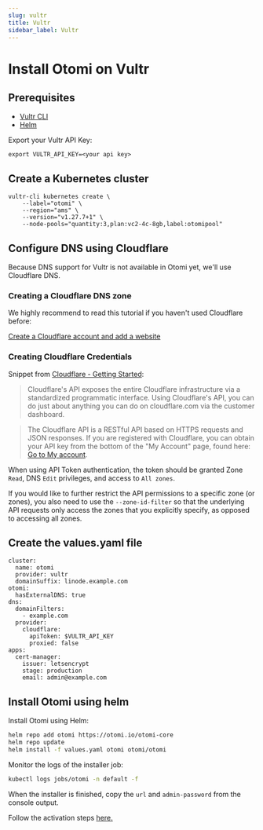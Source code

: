 ```yaml
---
slug: vultr
title: Vultr
sidebar_label: Vultr
---
```


# Install Otomi on Vultr

## Prerequisites

- [Vultr CLI](https://github.com/vultr/vultr-cli)
- [Helm](https://kubernetes.io/docs/tasks/tools/)

Export your Vultr API Key:

```
export VULTR_API_KEY=<your api key>
```

## Create a Kubernetes cluster

```
vultr-cli kubernetes create \
    --label="otomi" \
    --region="ams" \
    --version="v1.27.7+1" \
    --node-pools="quantity:3,plan:vc2-4c-8gb,label:otomipool"
```

## Configure DNS using Cloudflare

Because DNS support for Vultr is not available in Otomi yet, we'll use Cloudflare DNS.

### Creating a Cloudflare DNS zone

We highly recommend to read this tutorial if you haven't used Cloudflare before:

[Create a Cloudflare account and add a website](https://support.cloudflare.com/hc/en-us/articles/201720164-Step-2-Create-a-Cloudflare-account-and-add-a-website)

### Creating Cloudflare Credentials

Snippet from [Cloudflare - Getting Started](https://api.cloudflare.com/#getting-started-endpoints):

>Cloudflare's API exposes the entire Cloudflare infrastructure via a standardized programmatic interface. Using Cloudflare's API, you can do just about anything you can do on cloudflare.com via the customer dashboard.

>The Cloudflare API is a RESTful API based on HTTPS requests and JSON responses. If you are registered with Cloudflare, you can obtain your API key from the bottom of the "My Account" page, found here: [Go to My account](https://dash.cloudflare.com/profile).


When using API Token authentication, the token should be granted Zone `Read`, DNS `Edit` privileges, and access to `All zones`.

If you would like to further restrict the API permissions to a specific zone (or zones), you also need to use the `--zone-id-filter` so that the underlying API requests only access the zones that you explicitly specify, as opposed to accessing all zones.

## Create the values.yaml file

```
cluster:
  name: otomi
  provider: vultr
  domainSuffix: linode.example.com
otomi:
  hasExternalDNS: true
dns:
  domainFilters:
    - example.com
  provider:
    cloudflare:
      apiToken: $VULTR_API_KEY
      proxied: false
apps:
  cert-manager:
    issuer: letsencrypt
    stage: production
    email: admin@example.com
```

## Install Otomi using helm

Install Otomi using Helm:

```bash
helm repo add otomi https://otomi.io/otomi-core
helm repo update
helm install -f values.yaml otomi otomi/otomi
```

Monitor the logs of the installer job:

```bash
kubectl logs jobs/otomi -n default -f
```

When the installer is finished, copy the `url` and `admin-password` from the console output.

Follow the activation steps [here.](https://otomi.io/docs/get-started/activation)